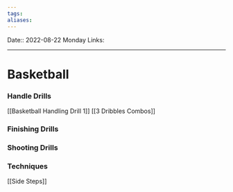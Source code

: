 ```yaml
---
tags: 
aliases: 
---
```

Date:: 2022-08-22 Monday
Links: 
- - -
# Basketball

### Handle Drills
[[Basketball Handling Drill 1]]
[[3 Dribbles Combos]]

### Finishing Drills

### Shooting Drills

### Techniques
[[Side Steps]]
